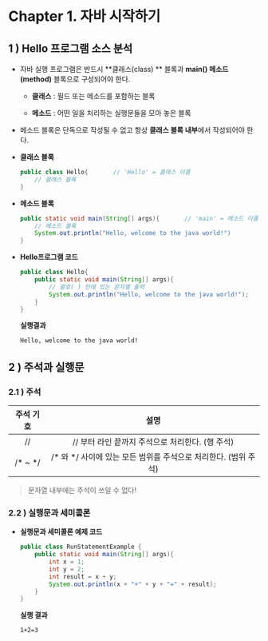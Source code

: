 # Chapter 1. 자바 시작하기



## 1 ) Hello 프로그램 소스 분석

* 자바 실행 프로그램은 반드시 **클래스(class) ** 블록과 **main() 메소드(method)** 블록으로 구성되어야 한다.

  - **클래스** : 필드 또는 메소드를 포함하는 블록

  - **메소드** : 어떤 일을 처리하는 실행문들을 모아 놓은 블록

* 메소드 블록은 단독으로 작성될 수 없고 항상 **클래스 블록 내부**에서 작성되어야 한다.



* **클래스 블록**

  ```java
  public class Hello{		// 'Hello' = 클래스 이름
      // 클래스 블록
  }
  ```



* **메소드 블록**

  ```java
  public static void main(String[] args){		// 'main' = 메소드 이름
      // 메소드 블록
      System.out.println("Hello, welcome to the java world!")
  }
  ```


* **Hello프로그램 코드**

  ```java
  public class Hello{
      public static void main(String[] args){
          // 괄호( ) 안에 있는 문자열 출력
          System.out.println("Hello, welcome to the java world!");
      }
  }
  ```

  **실행결과**

  ```
  Hello, welcome to the java world!
  ```





## 2 ) 주석과 실행문

### 2.1 ) 주석

| 주석 기호 |                             설명                             |
| :-------: | :----------------------------------------------------------: |
|    //     |       // 부터 라인 끝까지 주석으로 처리한다. (행 주석)       |
|  /* ~ */  | /* 와 */ 사이에 있는 모든 범위를 주석으로 처리한다. (범위 주석) |

> 문자열 내부에는 주석이 쓰일 수 없다!



### 2.2 ) 실행문과 세미콜론

* **실행문과 세미콜론 예제 코드**

  ```java
  public class RunStatementExample {
      public static void main(String[] args){
          int x = 1;
          int y = 2;
          int result = x + y;
          System.out.println(x + "+" + y + "=" + result);
      }
  }
  ```

  **실행 결과**

  ```
  1+2=3
  ```
